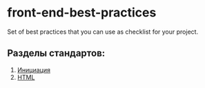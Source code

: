 # front-end-best-practices
Set of best practices that you can use as checklist for your project.

## Разделы стандартов:
  1. [Инициация](https://github.com/fullstack-development/front-end-best-practices/blob/master/Initiation.md)
  2. [HTML](https://github.com/fullstack-development/front-end-best-practices/blob/master/HTMLtags.md)
